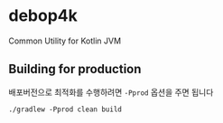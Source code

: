 # debop4k

Common Utility for Kotlin JVM


## Building for production

배포버전으로 최적화를 수행하려면 `-Pprod` 옵션을 주면 됩니다

    ./gradlew -Pprod clean build
